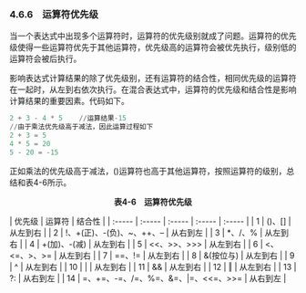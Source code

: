 ### 4.6.6　运算符优先级

当一个表达式中出现多个运算符时，运算符的优先级别就成了问题。运算符的优先级使得一些运算符优先于其他运算符，优先级高的运算符会被优先执行，级别低的运算符会被后执行。

影响表达式计算结果的除了优先级别，还有运算符的结合性，相同优先级的运算符在一起时，从左到右依次执行。在混合表达式中，运算符的优先级和结合性是影响计算结果的重要因素。代码如下。

```python
2 + 3 - 4 * 5    //运算结果-15
//由于乘法优先级高于减法，因此运算过程如下
2 + 3 = 5
4 * 5 = 20
5 - 20 = -15
```

正如乘法的优先级高于减法，()运算符也高于其他运算符，按照运算符的级别，总结和表4-6所示。

<center class="my_markdown"><b class="my_markdown">表4-6　运算符优先级</b></center>

| 优先级 | 运算符 | 结合性 |
| :-----  | :-----  | :-----  | :-----  | :-----  |
| 1 | ()、[] | 从左到右 |
| 2 | !、+(正)、-(负)、~、++、– | 从右到左 |
| 3 | *、/、% | 从左到右 |
| 4 | +(加)、-(减) | 从左到右 |
| 5 | <<、>>、>>> | 从左到右 |
| 6 | <、<=、>、>= | 从左到右 |
| 7 | ==、!= | 从左到右 |
| 8 | &(按位与) | 从左到右 |
| 9 | ^ | 从左到右 |
| 10 | | | 从左到右 |
| 11 | && | 从左到右 |
| 12 | ‖ | 从左到右 |
| 13 | ?: | 从右到左 |
| 14 | =、+=、-=、/=、%=、&=、|=、<<=、>>= | 从右到左 |

